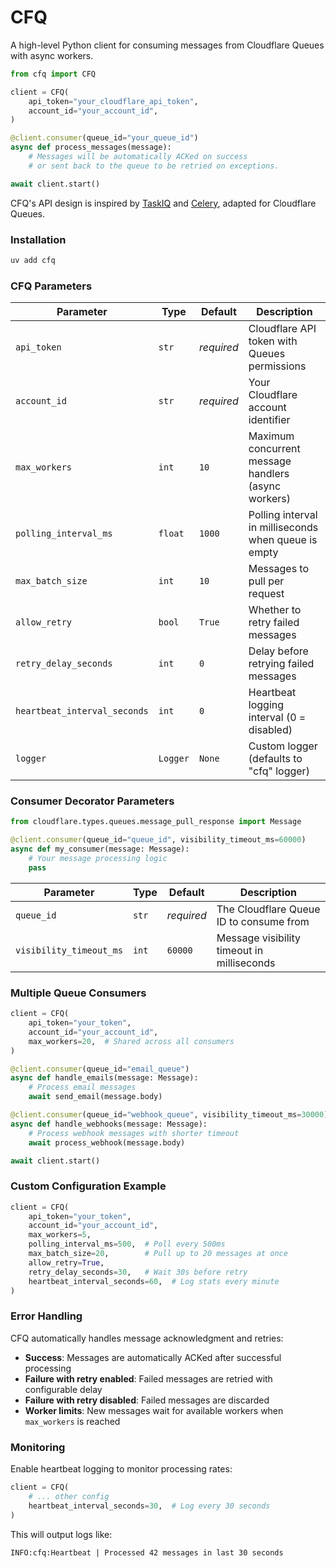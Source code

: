 # CFQ

A high-level Python client for consuming messages from Cloudflare Queues with async workers.

```python
from cfq import CFQ

client = CFQ(
    api_token="your_cloudflare_api_token",
    account_id="your_account_id",
)

@client.consumer(queue_id="your_queue_id")
async def process_messages(message):
    # Messages will be automatically ACKed on success 
    # or sent back to the queue to be retried on exceptions.

await client.start()
```

CFQ's API design is inspired by [TaskIQ](https://github.com/taskiq-python/taskiq) and [Celery](https://github.com/celery/celery), adapted for Cloudflare Queues.

### Installation

```bash
uv add cfq
```

### CFQ Parameters

| Parameter | Type | Default | Description                                  |
|-----------|------|---------|----------------------------------------------|
| `api_token` | `str` | *required* | Cloudflare API token with Queues permissions |
| `account_id` | `str` | *required* | Your Cloudflare account identifier           |
| `max_workers` | `int` | `10` | Maximum concurrent message handlers (async workers) |
| `polling_interval_ms` | `float` | `1000` | Polling interval in milliseconds when queue is empty |
| `max_batch_size` | `int` | `10` | Messages to pull per request                 |
| `allow_retry` | `bool` | `True` | Whether to retry failed messages             |
| `retry_delay_seconds` | `int` | `0` | Delay before retrying failed messages        |
| `heartbeat_interval_seconds` | `int` | `0` | Heartbeat logging interval (0 = disabled)    |
| `logger` | `Logger` | `None` | Custom logger (defaults to "cfq" logger)     |

### Consumer Decorator Parameters

```python
from cloudflare.types.queues.message_pull_response import Message

@client.consumer(queue_id="queue_id", visibility_timeout_ms=60000)
async def my_consumer(message: Message):
    # Your message processing logic
    pass
```

| Parameter | Type | Default | Description |
|-----------|------|---------|-------------|
| `queue_id` | `str` | *required* | The Cloudflare Queue ID to consume from |
| `visibility_timeout_ms` | `int` | `60000` | Message visibility timeout in milliseconds |


### Multiple Queue Consumers

```python
client = CFQ(
    api_token="your_token",
    account_id="your_account_id",
    max_workers=20,  # Shared across all consumers
)

@client.consumer(queue_id="email_queue")
async def handle_emails(message: Message):
    # Process email messages
    await send_email(message.body)

@client.consumer(queue_id="webhook_queue", visibility_timeout_ms=30000)
async def handle_webhooks(message: Message):
    # Process webhook messages with shorter timeout
    await process_webhook(message.body)

await client.start()
```

### Custom Configuration Example

```python
client = CFQ(
    api_token="your_token",
    account_id="your_account_id",
    max_workers=5,
    polling_interval_ms=500,  # Poll every 500ms
    max_batch_size=20,        # Pull up to 20 messages at once
    allow_retry=True,
    retry_delay_seconds=30,   # Wait 30s before retry
    heartbeat_interval_seconds=60,  # Log stats every minute
)
```

### Error Handling

CFQ automatically handles message acknowledgment and retries:

- **Success**: Messages are automatically ACKed after successful processing
- **Failure with retry enabled**: Failed messages are retried with configurable delay
- **Failure with retry disabled**: Failed messages are discarded
- **Worker limits**: New messages wait for available workers when `max_workers` is reached

### Monitoring

Enable heartbeat logging to monitor processing rates:

```python
client = CFQ(
    # ... other config
    heartbeat_interval_seconds=30,  # Log every 30 seconds
)
```

This will output logs like:
```
INFO:cfq:Heartbeat | Processed 42 messages in last 30 seconds
```
